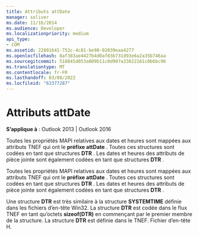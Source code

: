 ```yaml
---
title: Attributs attDate
manager: soliver
ms.date: 11/16/2014
ms.audience: Developer
ms.localizationpriority: medium
api_type:
- COM
ms.assetid: 22801641-752c-4c81-be90-02039eaa4277
ms.openlocfilehash: 8af383ae4427b4d0af83b731d93e6a2a35b746aa
ms.sourcegitcommit: 518845d053a009b11c8d907a33822161c0b6bc96
ms.translationtype: MT
ms.contentlocale: fr-FR
ms.lasthandoff: 03/08/2022
ms.locfileid: "63377287"
---
```

# <a name="attdate-attributes"></a>Attributs attDate

  
  
**S’applique à** : Outlook 2013 | Outlook 2016 
  
Toutes les propriétés MAPI relatives aux dates et heures sont mappées aux attributs TNEF qui ont le **préfixe attDate** . Toutes ces structures sont codées en tant que structures **DTR** . Les dates et heures des attributs de pièce jointe sont également codées en tant que structures **DTR** . 
  
Toutes les propriétés MAPI relatives aux dates et heures sont mappées aux attributs TNEF qui ont le **préfixe attDate** . Toutes ces structures sont codées en tant que structures **DTR** . Les dates et heures des attributs de pièce jointe sont également codées en tant que structures **DTR** . 
  
Une structure **DTR** est très similaire à la structure **SYSTEMTIME** définie dans les fichiers d’en-tête Win32. La structure **DTR** est codée dans le flux TNEF en tant qu’octets **sizeof(DTR)** en commençant par le premier membre de la structure. La structure **DTR** est définie dans le TNEF. Fichier d’en-tête H. 
  

